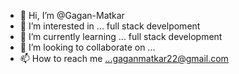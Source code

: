 - 👋 Hi, I’m @Gagan-Matkar
- 👀 I’m interested in ... full stack develpoment
- 🌱 I’m currently learning ... full stack development
- 💞️ I’m looking to collaborate on ...
- 📫 How to reach me ...gaganmatkar22@gmail.com

<!---
Gagan-Matkar/Gagan-Matkar is a ✨ special ✨ repository because its `README.md` (this file) appears on your GitHub profile.
You can click the Preview link to take a look at your changes.
--->
